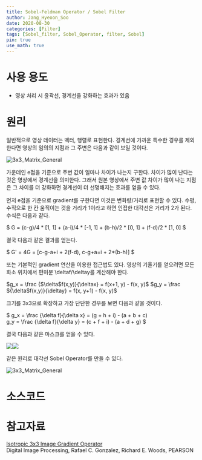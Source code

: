 ```yaml
---
title: Sobel-Feldman Operator / Sobel Filter
author: Jang_Hyeoon_Soo
date: 2020-08-30
categories: [Filter]
tags: [Sobel_filter, Sobel_Operator, filter, Sobel]
pin: true
use_math: true
---
```


# 사용 용도

- 영상 처리 시 윤곽선, 경계선을 강화하는 효과가 있음


# 원리
일반적으로 영상 데이터는 벡터, 행렬로 표현한다. 경계선에 가까운 특수한 경우를 제외한다면 영상의 임의의 지점과 그 주변은 다음과 같이 보일 것이다.

![3x3_Matrix_General](https://user-images.githubusercontent.com/48907725/91654809-fc084700-eae6-11ea-8e70-bb11486a93c0.JPG)

가운데인 e점을 기준으로 주변 값이 얼마나 차이가 나는지 구한다. 차이가 많이 난다는 것은 영상에서 경계선을 의미한다. 그래서 원본 영상에서 주변 값 차이가 많이 나는 지점은 그 차이를 더 강화하면 경계선이 더 선명해지는 효과를 얻을 수 있다.

먼저 e점을 기준으로 gradient를 구한다면 이것은 변화량/거리로 표현할 수 있다. 수평, 수직으로 한 칸 움직이는 것을 거리가 1이라고 하면 인접한 대각선은 거리가 2가 된다. 수식은 다음과 같다.
    
$
G = (c-g)/4 * [1, 1] + 
    (a-i)/4 * [-1, 1] + 
    (b-h)/2 * [0, 1] + 
    (f-d)/2 * [1, 0] 
$
    
결국 다음과 같은 결과를 얻는다.

$ G' = 4G = [c-g-a+i + 2(f-d), c-g+a=i + 2*(b-h)] $

또는 기본적인 gradient 연산을 이용한 접근법도 있다. 영상의 기울기를 얻으려면 모든 화소 위치에서 편미분 \deltaf/\deltay를 계산해야 한다.
    

$g_x = \frac {$\delta$f(x,y)}{\deltax} = f(x+1, y) - f(x, y)$
$g_y = \frac ${\delta$f(x,y)}{\deltay} = f(x, y+1) - f(x, y)$


크기를 3x3으로 확장하고 가장 단단한 경우를 보면 다음과 같을 것이다.    
    
$
g_x = \frac {\delta f}{\delta x} = (g + h + i) - (a + b + c)   
g_y = \frac {\delta f}{\delta y} = (c + f + i) - (a + d + g)
$

결국 다음과 같은 마스크를 얻을 수 있다.    

<img style="float: left;" src="https://user-images.githubusercontent.com/48907725/91657775-988a1380-eafe-11ea-92c8-3514bc095723.JPG">
<img style="float: center;" src="https://user-images.githubusercontent.com/48907725/91657776-9fb12180-eafe-11ea-8cad-8663f9ca8f2f.JPG">

같은 원리로 대각선 Sobel Operator를 만들 수 있다.

![3x3_Matrix_General](https://user-images.githubusercontent.com/48907725/91657768-88723400-eafe-11ea-910a-271a0473b2e3.JPG)


# 소스코드


# 참고자료
[Isotropic 3x3 Image Gradient Operator](https://www.researchgate.net/publication/239398674_An_Isotropic_3x3_Image_Gradient_Operator)     
Digital Image Processing, Rafael C. Gonzalez, Richard E. Woods, PEARSON    

